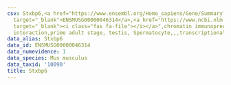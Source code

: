 ```yaml
---
csv: Stxbp6,<a href="https://www.ensembl.org/Homo_sapiens/Gene/Summary?db=core;g=ENSMUSG00000046314"
  target="_blank">ENSMUSG00000046314</a>,<a href="https://www.ncbi.nlm.nih.gov/pubmed/25450459"
  target="_blank"><i class="fas fa-file"></i></a>",chromatin immunoprecipitation assay,direct
  interaction,prime adult stage, testis, Spermatocyte,,,transcriptional regulation,
data_alias: Stxbp6
data_id: ENSMUSG00000046314
data_numevidence: 1
data_species: Mus musculus
data_taxid: '10090'
title: Stxbp6
---
```

